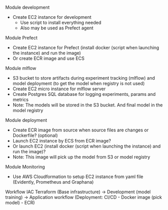 
Module development
- Create EC2 instance for development
  - Use script to install everything needed
  - Also may be used as Prefect agent

Module Prefect
- Create EC2 instance for Prefect (install docker (script when launching the instance) and run the image)
- Or create ECR image and use ECS

Module mlflow
- S3 bucket to store artifacts during experiment tracking (mlflow) and model deployment (to get the model when registry is not used)
- Create EC2 micro instance for mlflow server
- Create Postgres SQL database for logging experiments, params and metrics
- Note: The models will be stored in the S3 bucket. And final model in the model registry

Module deployment
- Create ECR image from source when source files are changes or Dockerfile? (optional)
- Launch EC2 instance by ECS from ECR image?
- Or launch EC2 (install docker (script when launching the instance) and run the image)?
- Note: This image will pick up the model from S3 or model registry

Module Monitoring
- Use AWS Cloudformation to setup EC2 instance from yaml file (Evidently, Prometheus and Graphana)

Workflow
IAC Terraform (Base infrastructure) -> Development (model training) -> Application workflow (Deployment: CI/CD - Docker image (pick model) - ECR)
